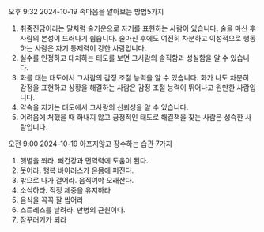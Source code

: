 오후 9:32 2024-10-19
속마음을
알아보는 
방법5가지
1. 취중진담이라는 말처럼 술기운으로 자기를 표현하는 사람이 있습니다. 
술을 마신 후 사람의 본성이 드러나기 쉽습니다.
술마신 후에도 여전히 차분하고 이성적으로 행동하는 사람은 자기 통제력이 강한 사람입니다.
2. 실수를 인정하고 대처하는 태도를 보면 그사람의 솔직함과 성실함을 알 수 있습니다. 
3. 화를 태는 태도에서 그사람의 감정 조절 능력을 알 수 있습니다.
화가 나도 차분히 감정을 표현하고 상황을 해결하는 사람은 감정 조절 능력이 
뛰어나고 원만한 사람입니다.
4. 약속을 지키는 태도에서 그사람의 신뢰성을 알 수 있습니다.
5. 어려움에 처했을 때 화내지 않고 긍정적인 태도로 해결책을 찾는 사람은 성숙한 사람입니다.


오전 9:00 2024-10-19
아프지않고
장수하는
습관 7가지
1. 햇볕을 쬐라. 뼈건강과 면역력에 도움이 된다.
2. 웃어라. 행복 바이러스가 온몸에 퍼진다.
3. 밖으로 나가 걸어라. 움직여야 오래산다.
4. 소식하라. 적정 체중을 유지하라
5. 음식을 꼭꼭 잘 씹어라
6. 스트레스를 날려라. 만병의 근원이다.
7. 잠꾸러기가 되라


